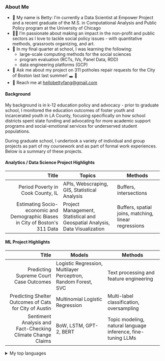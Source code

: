 ### About Me 

- 🔭 My name is Betty: I'm currently a Data Scientist at Empower Project and a recent graduate of the M.S. in Computational Analysis and Public Policy program at the University of Chicago
- 🕵️‍♀️ I’m passionate about making an impact in the non-profit and public sectors as I love to tackle social policy issues - with quantitative methods, grassroots organizing, and art.
- 🌱 In my final quarter at school, I was learning the following:
  - large-scale computing methods for the social sciences
  - program evaluation (RCTs, IVs, Panel Data, RDD)
  - data engineering platforms (GCP)
- 💬 Ask me about my project on 311 potholes repair requests for the City of Boston last last summer! 🕳️ 🚙
- 📮 Reach me at hellobettyfang@gmail.com


#### Background
My background is in k-12 education policy and advocacy - prior to graduate school, I monitored the education outcomes of foster youth and incarcerated youth in LA County, focusing specifically on how school districts spent state funding and advocating for more academic support programs and social-emotional services for underserved student populations.

During graduate school, I undertook a variety of individual and group projects as part of my coursework and as part of formal work experiences. Below is a summary of these projects.

#### Analytics / Data Science Project Highlights
| Title                                                      | Topics                          | Methods                                       |
|-----------------------------------------------------------:|---------------------------------| -------------------------------               |
| Period Poverty in Cook County, IL                          | APIs, Webscraping, GIS, Statistical Analysis     | Buffers, intersections
| Estimating Socio-economic and Demographic Biases in City of Boston's 311 Data | Project Management, Statistical and Geospatial Analysis, Data Visualization | Buffers, spatial joins, matching, linear regressions        |

#### ML Project Highlights

| Title                                                      | Models                          | Methods                                        |
|-----------------------------------------------------------:|---------------------------------| -------------------------------               |
| Predicting Supreme Court Case Outcomes                     | Logistic Regression, Multilayer Perceptron, Random Forest, SVC                | Text processing and feature engineering       |
| Predicting Shelter Outcomes of Cats for City of Austin     | Multinomial Logistic Regression | Multi-label classification, oversampling      |
| Sentiment Analysis and Fact-Checking Climate Change Claims | BoW, LSTM, GPT-2, BERT          | Topic modeling, natural language inference, fine-tuning LLMs  |



<details>
<summary>My top languages</summary>

| Rank | Languages |
|-----:|-----------|
|     1| Python|
|     2| SQL  |
|     3| Go      |

</details>
